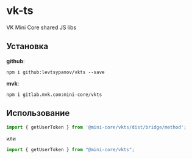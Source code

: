 # vk-ts
VK Mini Core shared JS libs


## Установка

**github**:

```shell
npm i github:levtsypanov/vkts --save
```

**mvk**:

```shell
npm i gitlab.mvk.com:mini-core/vkts
```

## Использование

```jsx
import { getUserToken } from '@mini-core/vkts/dist/bridge/method';
```
или

```jsx
import { getUserToken } from "@mini-core/vkts";
```